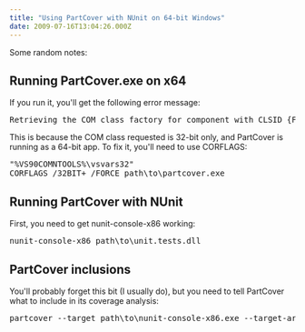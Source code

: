 ```yaml
---
title: "Using PartCover with NUnit on 64-bit Windows"
date: 2009-07-16T13:04:26.000Z
---
```

Some random notes:

## Running PartCover.exe on x64

If you run it, you'll get the following error message:

<pre>Retrieving the COM class factory for component with CLSID {FB20430E-CDC9-45D7-8453-272268002E08} failed due to the following error: 80040153.</pre>

This is because the COM class requested is 32-bit only, and PartCover is running as a 64-bit app. To fix it, you'll need to use CORFLAGS:
<pre>"%VS90COMNTOOLS%\vsvars32"
CORFLAGS /32BIT+ /FORCE path\to\partcover.exe
</pre>

## Running PartCover with NUnit

First, you need to get nunit-console-x86 working:

<pre>nunit-console-x86 path\to\unit.tests.dll
</pre>

## PartCover inclusions

You'll probably forget this bit (I usually do), but you need to tell PartCover what to include in its coverage analysis:

<pre>partcover --target path\to\nunit-console-x86.exe --target-args path\to\unit.tests.dll --include [*]* --output PartCoverResults.xml
</pre>
